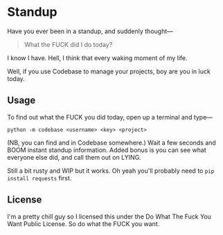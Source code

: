 # Standup

Have you ever been in a standup, and suddenly thought—

> What the FUCK did I do today?

I know I have. Hell, I think that every waking moment of my life.

Well, if you use Codebase to manage your projects, boy are you in luck today.

## Usage

To find out what the FUCK you did today, open up a terminal and type—

    python -m codebase <username> <key> <project>

(NB, you can find <username> and <key> in Codebase somewhere.) Wait a few seconds and BOOM instant standup information.
Added bonus is you can see what everyone else did, and call them out on LYING.

Still a bit rusty and WIP but it works. Oh yeah you'll probably need to `pip install requests` first.

## License

I'm a pretty chill guy so I licensed this under the Do What The Fuck You Want Public License. So do what the FUCK you
want.
